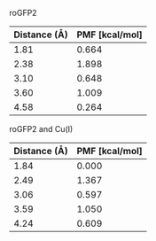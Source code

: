 roGFP2

| Distance (Å) | PMF [kcal/mol] |
|-----------|-----------|
| 1.81 | 0.664 |
| 2.38 | 1.898 |
| 3.10 | 0.648 |
| 3.60 | 1.009 |
| 4.58 | 0.264 |

roGFP2 and Cu(I)

| Distance (Å) | PMF [kcal/mol] |
|-----------|-----------|
| 1.84 | 0.000 |
| 2.49 | 1.367 |
| 3.06 | 0.597 |
| 3.59 | 1.050 |
| 4.24 | 0.609 |
